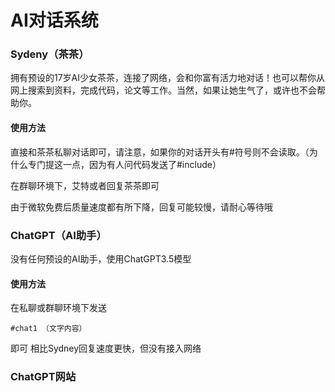 # AI对话系统
### Sydeny（茶茶）
拥有预设的17岁AI少女茶茶，连接了网络，会和你富有活力地对话！也可以帮你从网上搜索到资料，完成代码，论文等工作。当然，如果让她生气了，或许也不会帮助你。

#### 使用方法
直接和茶茶私聊对话即可，请注意，如果你的对话开头有#符号则不会读取。（为什么专门提这一点，因为有人问代码发送了#include）

在群聊环境下，艾特或者回复茶茶即可

由于微软免费后质量速度都有所下降，回复可能较慢，请耐心等待哦


### ChatGPT（AI助手）

没有任何预设的AI助手，使用ChatGPT3.5模型

#### 使用方法
在私聊或群聊环境下发送
```
#chat1 （文字内容）
```
即可
相比Sydney回复速度更快，但没有接入网络


### ChatGPT网站

